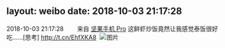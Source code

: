 layout: weibo
date: 2018-10-03 21:17:28
---
2018-10-03 21:17:28  &nbsp;&nbsp;&nbsp;&nbsp;&nbsp;&nbsp; 来自 <a href="http://app.weibo.com/t/feed/Z4AgP" rel="nofollow">坚果手机 Pro</a>
这鲜虾炒饭竟然让我感觉泰饭很好吃……[思考] http://t.cn/EhfXKA8 ​​​
![图片](https://wx4.sinaimg.cn/large/6d2a6003gy1fvvcjkw2d8j20qo0qoae2.jpg)
